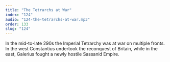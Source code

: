 ```yaml
---
title: "The Tetrarchs at War"
index: "124"
audio: "124-the-tetrarchs-at-war.mp3"
order: 133
slug: "124"
---
```


In the mid-to-late 290s the Imperial Tetrarchy was at war on multiple fronts. In the west Constantius undertook the reconquest of Britain, while in the east, Galerius fought a newly hostile Sassanid Empire.


